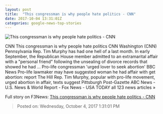 ```yaml
---
layout: post
title:  "This congressman is why people hate politics - CNN"
date: 2017-10-04 13:31:01Z
categories: google-news-top-stories
---
```


![This congressman is why people hate politics - CNN](http://i2.cdn.cnn.com/cnnnext/dam/assets/171003173506-tim-murphy-super-tease.jpg)

CNN This congressman is why people hate politics CNN Washington (CNN) Pennsylvania Rep. Tim Murphy has had one hell of a last month. In early September, the Republican House member admitted to an extramarital affair with a "personal friend" following the unsealing of divorce records that showed he had ... Pro-life congressman 'urged lover to seek abortion' BBC News Pro-life lawmaker may have suggested woman he had affair with get abortion: report The Hill Rep. Tim Murphy, popular with pro-life movement, urged abortion in affair, texts suggest Pittsburgh Post-Gazette ABC News - U.S. News & World Report - Fox News - USA TODAY all 123 news articles »


Full story on F3News: [This congressman is why people hate politics - CNN](http://www.f3nws.com/n/gY3PtF)

> Posted on: Wednesday, October 4, 2017 1:31:01 PM
